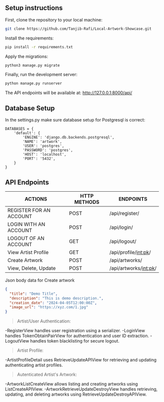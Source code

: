 
## Setup instructions

First, clone the repository to your local machine:

```bash
git clone https://github.com/Tanjib-Rafi/Local-Artwork-Showcase.git
```

Install the requirements:

```bash
pip install -r requirements.txt
```

Apply the migrations:

```bash
python3 manage.py migrate
```

Finally, run the development server:

```bash
python manage.py runserver
```

The API endpoints will be available at:
 http://127.0.0.1:8000/api/

## Database Setup

In the settings.py make sure database setup for Postgresql is correct:

```
DATABASES = {
    'default': {
        'ENGINE': 'django.db.backends.postgresql',
        'NAME': 'artwork',
        'USER': 'postgres',
        'PASSWORD': 'postgres',
        'HOST': 'localhost',
        'PORT': '5432',
    }
}

```

## API Endpoints

|ACTIONS|HTTP METHODS|ENDPOINTS|
|-----------------|---|--------------|
|REGISTER FOR AN ACCOUNT|POST|/api/register/|
|LOGIN WITH AN ACCOUNT|POST|/api/login/|
|LOGOUT OF AN ACCOUNT|GET|/api/logout/|
|View Artist Profile |GET|/api/profile/<int:pk>/|
|Create Artwork |POST|/api/artworks/|
|View, Delete, Update|POST|/api/artworks/<int:pk>/|

Json body data for Create artwork
```JSON
{
  "title": "Demo Title",
  "description": "This is demo description.",
  "creation_date": "2024-04-05T12:00:00Z",
  "image_url": "https://xyz.com/1.jpg"
}
```
>Artist/User Authentication:

-RegisterView handles user registration using a serializer.
-LoginView handles TokenObtainPairView for authentication and user ID extraction.
-LogoutView handles token blacklisting for secure logout.

>Artist Profile:

-ArtistProfileDetail uses RetrieveUpdateAPIView for retrieving and updating authenticating artist profiles.

>Autenticated Artist's Artwork:

-ArtworkListCreateView allows listing and creating artworks using ListCreateAPIView.
-ArtworkRetrieveUpdateDestroyView handles retrieving, updating, and deleting artworks using RetrieveUpdateDestroyAPIView.
